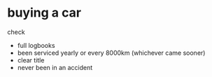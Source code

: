 # buying a car

check

- full logbooks
- been serviced yearly or every 8000km (whichever came sooner)
- clear title
- never been in an accident
